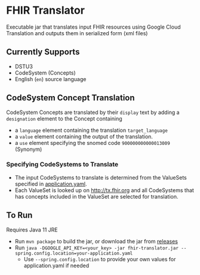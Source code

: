 # FHIR Translator
Executable jar that translates input FHIR resources using Google Cloud Translation and outputs them in serialized form (xml files) 

## Currently Supports
- DSTU3
- CodeSystem (Concepts)
- English (`en`) source language

## CodeSystem Concept Translation
CodeSystem Concepts are translated by their `display` text by adding a `designation` element to the Concept containing 
- a `language` element containing the translation `target_language` 
- a `value` element containing the output of the translation.  
- a `use` element specifying the snomed code `900000000000013009` (Synonym)
### Specifying CodeSystems to Translate
- The input CodeSystems to translate is determined from the ValueSets specified in [application.yaml](src/main/resources/application.yaml).  
- Each ValueSet is looked up on http://tx.fhir.org and all CodeSystems that has concepts included in the ValueSet are selected for translation.

## To Run
Requires Java 11 JRE
- Run `mvn package` to build the jar, or download the jar from [releases](https://github.com/trifork/fhir-translator/releases)
- Run `java -DGOOGLE_API_KEY=<your_key> -jar fhir-translator.jar --spring.config.location=your-application.yaml`
  - Use `--spring.config.location` to provide your own values for application.yaml if needed
